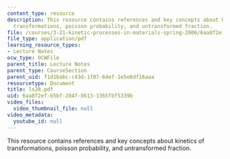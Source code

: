 ```yaml
---
content_type: resource
description: This resource contains references and key concepts about kinetics of
  transformations, poisson probability, and untransformed fraction.
file: /courses/3-21-kinetic-processes-in-materials-spring-2006/6aa8f2efb5bf284f86131365fbf5339b_ls28.pdf
file_type: application/pdf
learning_resource_types:
- Lecture Notes
ocw_type: OCWFile
parent_title: Lecture Notes
parent_type: CourseSection
parent_uid: f1d1babc-c43d-1f07-64ef-1e5e6df16aaa
resourcetype: Document
title: ls28.pdf
uid: 6aa8f2ef-b5bf-284f-8613-1365fbf5339b
video_files:
  video_thumbnail_file: null
video_metadata:
  youtube_id: null
---
```

This resource contains references and key concepts about kinetics of transformations, poisson probability, and untransformed fraction.

